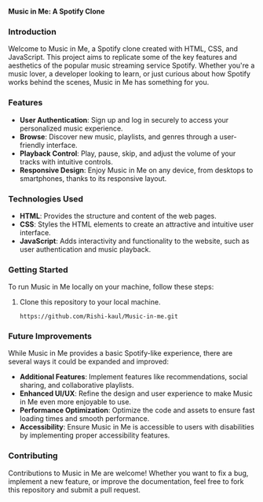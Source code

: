 **Music in Me: A Spotify Clone**

### Introduction
Welcome to Music in Me, a Spotify clone created with HTML, CSS, and JavaScript. This project aims to replicate some of the key features and aesthetics of the popular music streaming service Spotify. Whether you're a music lover, a developer looking to learn, or just curious about how Spotify works behind the scenes, Music in Me has something for you.

### Features
- **User Authentication**: Sign up and log in securely to access your personalized music experience.
- **Browse**: Discover new music, playlists, and genres through a user-friendly interface.
- **Playback Control**: Play, pause, skip, and adjust the volume of your tracks with intuitive controls.
- **Responsive Design**: Enjoy Music in Me on any device, from desktops to smartphones, thanks to its responsive layout.

### Technologies Used
- **HTML**: Provides the structure and content of the web pages.
- **CSS**: Styles the HTML elements to create an attractive and intuitive user interface.
- **JavaScript**: Adds interactivity and functionality to the website, such as user authentication and music playback.

### Getting Started
To run Music in Me locally on your machine, follow these steps:
1. Clone this repository to your local machine.
   ```
   https://github.com/Rishi-kaul/Music-in-me.git
   ```

### Future Improvements
While Music in Me provides a basic Spotify-like experience, there are several ways it could be expanded and improved:
- **Additional Features**: Implement features like recommendations, social sharing, and collaborative playlists.
- **Enhanced UI/UX**: Refine the design and user experience to make Music in Me even more enjoyable to use.
- **Performance Optimization**: Optimize the code and assets to ensure fast loading times and smooth performance.
- **Accessibility**: Ensure Music in Me is accessible to users with disabilities by implementing proper accessibility features.

### Contributing
Contributions to Music in Me are welcome! Whether you want to fix a bug, implement a new feature, or improve the documentation, feel free to fork this repository and submit a pull request.
